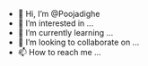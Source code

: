 - 👋 Hi, I’m @Poojadighe
- 👀 I’m interested in ...
- 🌱 I’m currently learning ...
- 💞️ I’m looking to collaborate on ...
- 📫 How to reach me ...

<!---
Poojadigh/Poojadigh is a ✨ special ✨ repository because its `README.md` (this file) appears on your GitHub profile.
You can click the Preview link to take a look at your changes.
--->
